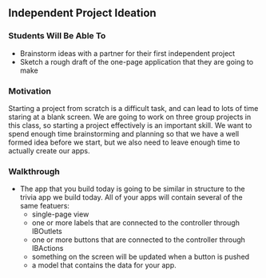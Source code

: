 ## Independent Project Ideation

### Students Will Be Able To
- Brainstorm ideas with a partner for their first independent project
- Sketch a rough draft of the one-page application that they are going to make

### Motivation
Starting a project from scratch is a difficult task, and can lead to lots of time staring at a blank screen. We are going to work on three group projects in this class, so starting a project effectively is an important skill. We want to spend enough time brainstorming and planning so that we have a well formed idea before we start, but we also need to leave enough time to actually create our apps.

### Walkthrough
- The app that you build today is going to be similar in structure to the trivia app we build today. All of your apps will contain several of the same featuers:
  - single-page view 
  - one or more labels that are connected to the controller through IBOutlets
  - one or more buttons that are connected to the controller through IBActions
  - something on the screen will be updated when a button is pushed
  - a model that contains the data for your app.
